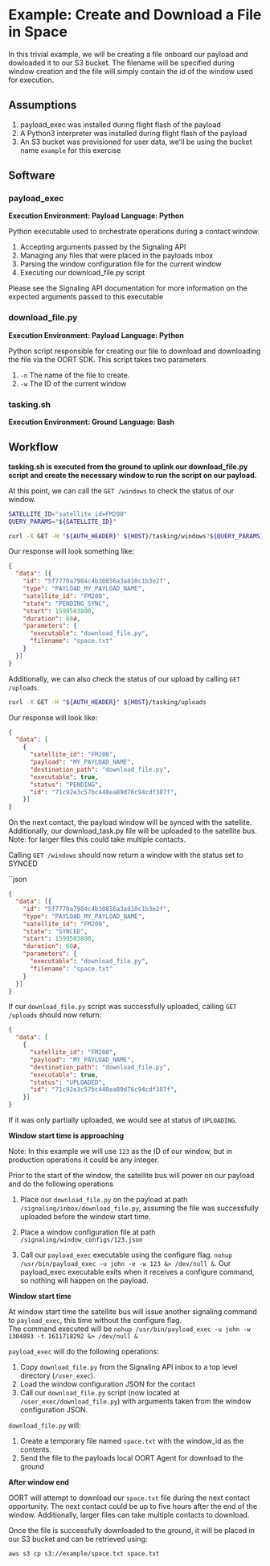 # Example: Create and Download a File in Space

In this trivial example, we will be creating a file onboard our payload and dowloaded it to our S3 bucket.
The filename will be specified during window creation and the file will simply contain the id of the window used for
execution.

## Assumptions

1. payload_exec was installed during flight flash of the payload
1. A Python3 interpreter was installed during flight flash of the payload
1. An S3 bucket was provisioned for user data, we'll be using the bucket name `example` for this exercise

## Software

### payload_exec

**Execution Environment: Payload**
**Language: Python**

Python executable used to orchestrate operations during a contact window.

1. Accepting arguments passed by the Signaling API
1. Managing any files that were placed in the payloads inbox
1. Parsing the window configuration file for the current window
1. Executing our download_file.py script

Please see the Signaling API documentation for more information on the expected arguments passed to this executable

### download_file.py

**Execution Environment: Payload**
**Language: Python**

Python script responsible for creating our file to download and downloading the file via the OORT SDK.
This script takes two parameters

1. `-n` The name of the file to create.
1. `-w` The ID of the current window


### tasking.sh

**Execution Environment: Ground**
**Language: Bash**



## Workflow

**tasking.sh is executed from the ground to uplink our download_file.py script and create the necessary 
window to run the script on our payload.**

At this point, we can call the `GET /windows` to check the status of our window.

```bash
SATELLITE_ID="satellite_id=FM200"
QUERY_PARAMS="${SATELLITE_ID}"

curl -X GET -H "${AUTH_HEADER}" ${HOST}/tasking/windows?${QUERY_PARAMS}
```

Our response will look something like:

```json
{
  "data": [{
    "id": "5f7770a7984c4b30856a3a810c1b3e2f",
    "type": "PAYLOAD_MY_PAYLOAD_NAME",
    "satellite_id": "FM200",
    "state": "PENDING_SYNC",
    "start": 1599503800,
    "duration": 60∂,
    "parameters": {
      "executable": "download_file.py",
      "filename": "space.txt"
    }
  }]
}
```

Additionally, we can also check the status of our upload by calling `GET /uploads`.

```bash
curl -X GET -H "${AUTH_HEADER}" ${HOST}/tasking/uploads
```

Our response will look like:

```json
{
  "data": [
    {
      "satellite_id": "FM200",
      "payload": "MY_PAYLOAD_NAME",
      "destination_path": "download_file.py",
      "executable": true,
      "status": "PENDING",
      "id": "71c92e3c57bc440ea89d76c94cdf387f",
    }]
}
```

On the next contact, the payload window will be synced with the satellite.  Additionally, our 
download_task.py file will be uploaded to the satellite bus.  Note: for larger files this could take multiple contacts.

Calling `GET /windows` should now return a window with the status set to SYNCED

``json
```json
{
  "data": [{
    "id": "5f7770a7984c4b30856a3a810c1b3e2f",
    "type": "PAYLOAD_MY_PAYLOAD_NAME",
    "satellite_id": "FM200",
    "state": "SYNCED",
    "start": 1599503800,
    "duration": 60∂,
    "parameters": {
      "executable": "download_file.py",
      "filename": "space.txt"
    }
  }]
}
```

If our `download_file.py` script was successfully uploaded, calling `GET /uploads` should now return:

```json
{
  "data": [
    {
      "satellite_id": "FM200",
      "payload": "MY_PAYLOAD_NAME",
      "destination_path": "download_file.py",
      "executable": true,
      "status": "UPLOADED",
      "id": "71c92e3c57bc440ea89d76c94cdf387f",
    }]
}
```

If it was only partially uploaded, we would see at status of `UPLOADING`.

**Window start time is approaching**

Note: In this example we will use `123` as the ID of our window, but in production operations it could be any integer.

Prior to the start of the window, the satellite bus will power on our payload and do the following operations

1. Place our `download_file.py` on the payload at path `/signaling/inbox/download_file.py`, assuming the file
was successfully uploaded before the window start time.

1. Place a window configuration file at path `/signaling/window_configs/123.json`

1. Call our `payload_exec` executable using the configure flag. `nohup /usr/bin/payload_exec -u john -e -w 123 &> /dev/null &`.
Our payload_exec executable exits when it receives a configure command, so nothing will happen on the payload.

**Window start time**

At window start time the satellite bus will issue another signaling command to `payload_exec`, this time without the configure flag.  
The command executed will be `nohup /usr/bin/payload_exec -u john -w 1304893 -t 1611718292 &> /dev/null &`

`payload_exec` will do the following operations:

1. Copy `download_file.py` from the Signaling API inbox to a top level directory (`/user_exec`).
1. Load the window configuration JSON for the contact
1. Call our `download_file.py` script (now located at `/user_exec/download_file.py`) with arguments taken from the window configuration JSON.

`download_file.py` will:

1. Create a temporary file named `space.txt` with the window_id as the contents.
1. Send the file to the payloads local OORT Agent for download to the ground

**After window end**

OORT will attempt to download our `space.txt` file during the next contact opportunity.  The next contact could be up to five hours
after the end of the window.  Additionally, larger files can take multiple contacts to download.

Once the file is successfully downloaded to the ground, it will be placed in our S3 bucket and can be retrieved using:

`aws s3 cp s3://example/space.txt space.txt`
